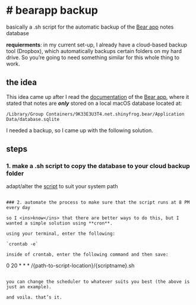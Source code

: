 # **# bearapp backup**
basically a .sh script for the automatic backup of the  [Bear app](https://bear.app) notes database

**requierments**: in my current set-up, I already have a cloud-based backup tool (Dropbox), which automatically backups certain folders on my hard drive. So you’re going to need something similar for this whole thing to work.

## the idea
This idea came up after I read the [documentation](https://bear.app/faq/where-are-bears-notes-located/) of the [Bear app](https://bear.app), where it stated that notes are ***only*** stored on a local macOS database located at: 

`/Library/Group Containers/9K33E3U3T4.net.shinyfrog.bear/Application Data/database.sqlite`

I needed a backup, so I came up with the following solution.

## steps

### 1. make a .sh script to copy the database to your cloud backup folder

adapt/alter the [script](https://github.com/mirceawashere/bearapp-backup/blob/main/script.sh) to suit your system path

```

### 2. automate the process to make sure that the script runs at 8 PM every day

so I <ins>know</ins> that there are better ways to do this, but I wanted a simple solution using **cron**. 

using your terminal, enter the following:

`crontab -e`

inside of crontab, enter the following command and then save:

```
0 20 * * * /{path-to-script-location}/{scriptname}.sh
```

you can change the scheduler to whatever suits you best (the above is just an example).

and voila. that’s it.
